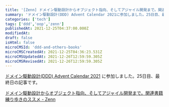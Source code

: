 ```yaml
---
title: '[Zenn] ドメイン駆動設計からオブジェクト指向、そしてアジャイル開発まで。関連書籍練り歩きのススメ'
summary: 'ドメイン駆動設計(DDD) Advent Calendar 2021に参加しました。25日目、最終日の記事です。'
categories: ['tech']
tags: ['ddd','oop','zenn']
publishedAt: 2021-12-25T04:37:00.000Z
modifiedAt: 
draft: false
isHtml: false
microCMSId: 'ddd-and-others-books'
microCMSCreatedAt: 2021-12-25T04:36:23.531Z
microCMSUpdatedAt: 2021-12-26T12:59:59.305Z
microCMSRevisedAt: 2021-12-26T12:59:59.305Z
---
```

[ドメイン駆動設計(DDD) Advent Calendar 2021](https://qiita.com/advent-calendar/2021/ddd) に参加しました。25日目、最終日の記事です。

[ドメイン駆動設計からオブジェクト指向、そしてアジャイル開発まで。関連書籍練り歩きのススメ - Zenn](https://zenn.dev/abekoh/articles/90a9bb8698b091)
    